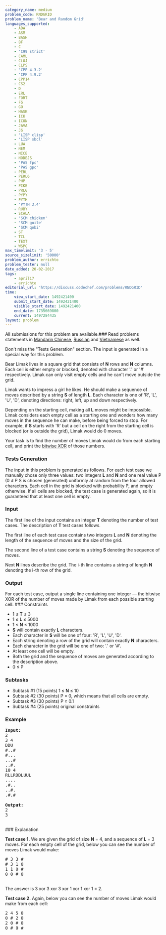 ```yaml
---
category_name: medium
problem_code: RNDGRID
problem_name: 'Bear and Random Grid'
languages_supported:
    - ADA
    - ASM
    - BASH
    - BF
    - C
    - 'C99 strict'
    - CAML
    - CLOJ
    - CLPS
    - 'CPP 4.3.2'
    - 'CPP 4.9.2'
    - CPP14
    - CS2
    - D
    - ERL
    - FORT
    - FS
    - GO
    - HASK
    - ICK
    - ICON
    - JAVA
    - JS
    - 'LISP clisp'
    - 'LISP sbcl'
    - LUA
    - NEM
    - NICE
    - NODEJS
    - 'PAS fpc'
    - 'PAS gpc'
    - PERL
    - PERL6
    - PHP
    - PIKE
    - PRLG
    - PYPY
    - PYTH
    - 'PYTH 3.4'
    - RUBY
    - SCALA
    - 'SCM chicken'
    - 'SCM guile'
    - 'SCM qobi'
    - ST
    - TCL
    - TEXT
    - WSPC
max_timelimit: '3 - 5'
source_sizelimit: '50000'
problem_author: errichto
problem_tester: null
date_added: 20-02-2017
tags:
    - april17
    - errichto
editorial_url: 'https://discuss.codechef.com/problems/RNDGRID'
time:
    view_start_date: 1492421400
    submit_start_date: 1492421400
    visible_start_date: 1492421400
    end_date: 1735669800
    current: 1497284435
layout: problem
---
```

All submissions for this problem are available.###  Read problems statements in [Mandarin Chinese](http://www.codechef.com/download/translated/APRIL17/mandarin/RNDGRID.pdf), [Russian](http://www.codechef.com/download/translated/APRIL17/russian/RNDGRID.pdf) and [Vietnamese](http://www.codechef.com/download/translated/APRIL17/vietnamese/RNDGRID.pdf) as well.

Don't miss the "Tests Generation" section. The input is generated in a special way for this problem.

Bear Limak lives in a square grid that consists of **N** rows and **N** columns. Each cell is either empty or blocked, denoted with character '.' or '#' respectively. Limak can only visit empty cells and he can't move outside the grid.

Limak wants to impress a girl he likes. He should make a sequence of moves described by a string **S** of length **L**. Each character is one of 'R', 'L', 'U', 'D', denoting directions: right, left, up and down respectively.

Depending on the starting cell, making all **L** moves might be impossible. Limak considers each empty cell as a starting one and wonders how many moves in the sequence he can make, before being forced to stop. For example, if **S** starts with 'R' but a cell on the right from the starting cell is blocked (or is outside the grid), Limak would do 0 moves.

Your task is to find the number of moves Limak would do from each starting cell, and print the [bitwise XOR](https://en.wikipedia.org/wiki/Bitwise_operation#XOR) of those numbers.

### Tests Generation

The input in this problem is generated as follows. For each test case we manually chose only three values: two integers **L** and **N** and one real value P (0 ≤ P S is chosen (generated) uniformly at random from the four allowed characters. Each cell in the grid is blocked with probability P, and empty otherwise. If all cells are blocked, the test case is generated again, so it is guaranteed that at least one cell is empty.

### Input

The first line of the input contains an integer **T** denoting the number of test cases. The description of **T** test cases follows.

The first line of each test case contains two integers **L** and **N** denoting the length of the sequence of moves and the size of the grid.

The second line of a test case contains a string **S** denoting the sequence of moves.

Next **N** lines describe the grid. The i-th line contains a string of length **N** denoting the i-th row of the grid.

### Output

For each test case, output a single line containing one integer — the bitwise XOR of the number of moves made by Limak from each possible starting cell. ### Constraints

- 1 ≤ **T** ≤ 3
- 1 ≤ **L** ≤ 5000
- 1 ≤ **N** ≤ 1000
- **S** will contain exactly **L** characters.
- Each character in **S** will be one of four: 'R', 'L', 'U', 'D'.
- Each string denoting a row of the grid will contain exactly **N** characters.
- Each character in the grid will be one of two: '.' or '#'.
- At least one cell will be empty.
- Both the grid and the sequence of moves are generated according to the description above.
- 0 ≤ P

### Subtasks

- Subtask #1 (15 points) 1 ≤ **N** ≤ 10
- Subtask #2 (30 points) P = 0, which means that all cells are empty.
- Subtask #3 (30 points) P ≥ 0.1
- Subtask #4 (25 points) original constraints

### Example

<pre><b>Input:</b>
2
3 4
DDU
#..#
#...
...#
..#.
10 4
RLLRDDLUUL
....
.#..
..#.
.#.#

<b>Output:</b>
2
3

</pre>### Explanation
**Test case 1.** We are given the grid of size **N** = 4, and a sequence of **L** = 3 moves. For each empty cell of the grid, below you can see the number of moves Limak would make:

<pre>
# 3 3 # 
# 3 1 0 
1 1 0 # 
0 0 # 0

</pre>The answer is 3 xor 3 xor 3 xor 1 xor 1 xor 1 = 2.
**Test case 2.** Again, below you can see the number of moves Limak would make from each cell:

<pre>
2 4 5 0 
0 # 2 0 
2 0 # 0 
0 # 0 #

</pre>
